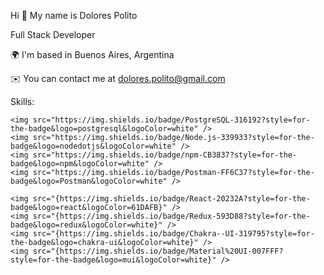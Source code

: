 
Hi 👋 My name is Dolores Polito

Full Stack Developer

🌍  I'm based in Buenos Aires, Argentina

✉️  You can contact me at dolores.polito@gmail.com

Skills:
    
    <img src="https://img.shields.io/badge/PostgreSQL-316192?style=for-the-badge&logo=postgresql&logoColor=white" />
    <img src="https://img.shields.io/badge/Node.js-339933?style=for-the-badge&logo=nodedotjs&logoColor=white" />
    <img src="https://img.shields.io/badge/npm-CB3837?style=for-the-badge&logo=npm&logoColor=white" />
    <img src="https://img.shields.io/badge/Postman-FF6C37?style=for-the-badge&logo=Postman&logoColor=white" />
    
    <img src="{https://img.shields.io/badge/React-20232A?style=for-the-badge&logo=react&logoColor=61DAFB}" />
    <img src="{https://img.shields.io/badge/Redux-593D88?style=for-the-badge&logo=redux&logoColor=white}" />
    <img src="{https://img.shields.io/badge/Chakra--UI-319795?style=for-the-badge&logo=chakra-ui&logoColor=white}" />
    <img src="{https://img.shields.io/badge/Material%20UI-007FFF?style=for-the-badge&logo=mui&logoColor=white}" />
    
    
	
  	
	
  








